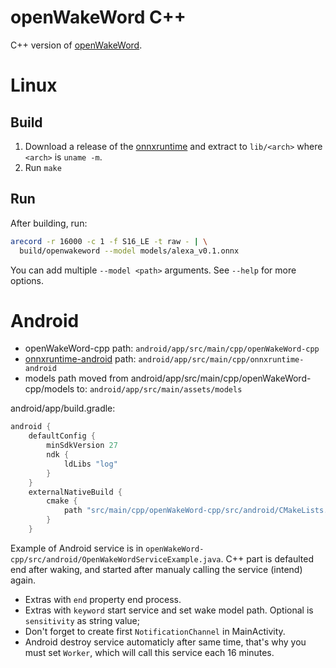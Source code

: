 # openWakeWord C++

C++ version of [openWakeWord](https://github.com/dscripka/openWakeWord).

# Linux

## Build

1. Download a release of the [onnxruntime](https://github.com/microsoft/onnxruntime) and extract to `lib/<arch>` where `<arch>` is `uname -m`.
2. Run `make`


## Run

After building, run:

``` sh
arecord -r 16000 -c 1 -f S16_LE -t raw - | \
  build/openwakeword --model models/alexa_v0.1.onnx
```

You can add multiple `--model <path>` arguments. See `--help` for more options.

# Android

- openWakeWord-cpp path: `android/app/src/main/cpp/openWakeWord-cpp`
- [onnxruntime-android](https://mvnrepository.com/artifact/com.microsoft.onnxruntime/onnxruntime-android) path: `android/app/src/main/cpp/onnxruntime-android`
- models path moved from android/app/src/main/cpp/openWakeWord-cpp/models to: `android/app/src/main/assets/models`

android/app/build.gradle:
```gradle
android {
    defaultConfig {
        minSdkVersion 27
        ndk {
            ldLibs "log"
        }
    }
    externalNativeBuild {
        cmake {
            path "src/main/cpp/openWakeWord-cpp/src/android/CMakeLists.txt"
        }
    }
```

Example of Android service is in `openWakeWord-cpp/src/android/OpenWakeWordServiceExample.java`. C++ part is defaulted end after waking, and started after manualy calling the service (intend) again.
- Extras with `end` property end process.
- Extras with `keyword` start service and set wake model path. Optional is `sensitivity` as string value;
- Don't forget to create first `NotificationChannel` in MainActivity.
- Android destroy service automaticly after same time, that's why you must set `Worker`, which will call this service each 16 minutes.
